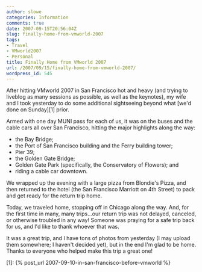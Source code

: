 ```yaml
---
author: slowe
categories: Information
comments: true
date: 2007-09-15T20:56:04Z
slug: finally-home-from-vmworld-2007
tags:
- Travel
- VMworld2007
- Personal
title: Finally Home from VMworld 2007
url: /2007/09/15/finally-home-from-vmworld-2007/
wordpress_id: 545
---
```


After hitting VMworld 2007 in San Francisco hot and heavy (and trying to liveblog as many sessions as possible, as well as the keynotes), my wife and I took yesterday to do some additional sightseeing beyond what [we'd done on Sunday][1] prior.

Armed with one day MUNI pass for each of us, it was on the buses and the cable cars all over San Francisco, hitting the major highlights along the way:

* the Bay Bridge;
* the Port of San Francisco building and the Ferry building tower;
* Pier 39;
* the Golden Gate Bridge;
* Golden Gate Park (specifically, the Conservatory of Flowers); and
* riding a cable car downtown.

We wrapped up the evening with a large pizza from Blondie's Pizza, and then returned to the hotel (the San Francisco Marriott on 4th Street) to pack and get ready for the return trip home.

Today, we traveled home, stopping off in Chicago along the way. And, for the first time in many, many trips...our return trip was not delayed, canceled, or otherwise troubled in any way! Someone was praying for a safe trip back for us, and I'd like to thank whoever that was.

It was a great trip, and I have tons of photos from yesterday (I may upload them somewhere; I haven't decided yet), but in the end I'm glad to be home. Thanks to everyone who helped make this trip a great one!

[1]: {% post_url 2007-09-10-in-san-francisco-before-vmworld %}
